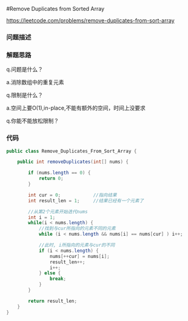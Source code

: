 #Remove Duplicates from Sorted Array

https://leetcode.com/problems/remove-duplicates-from-sort-array

### 问题描述


### 解题思路

q.问题是什么？

a.消除数组中的重复元素

q.限制是什么？

a.空间上要O(1),in-place,不能有额外的空间，时间上没要求

q.你能不能放松限制？




### 代码

```java
public class Remove_Duplicates_From_Sort_Array {

    public int removeDuplicates(int[] nums) {

        if (nums.length == 0) {
            return 0;
        }

        int cur = 0;            //指向结果
        int result_len = 1;     //结果已经有一个元素了

        //从第2个元素开始迭代nums
        int i = 1;
        while(i < nums.length) {
            //找到与cur所指向的元素不同的元素
            while (i < nums.length && nums[i] == nums[cur] ) i++;

            //此时, i所指向的元素与cur的不同
            if (i < nums.length) {
                nums[++cur] = nums[i];
                result_len++;
                i++;
            } else {
                break;
            }
        }

        return result_len;
    }
}
```
